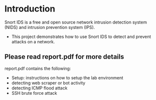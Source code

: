 # Introduction
Snort IDS is a free and open source network intrusion detection system (NIDS) and intrusion prevention system (IPS).

- This project demonstrates how to use Snort IDS to detect and prevent attacks on a network.

## Please read report.pdf for more details
report.pdf contains the following:
- Setup: instructions on how to setup the lab environment
- detecting web scraper or bot activity
- detecting ICMP flood attack
- SSH brute force attack
